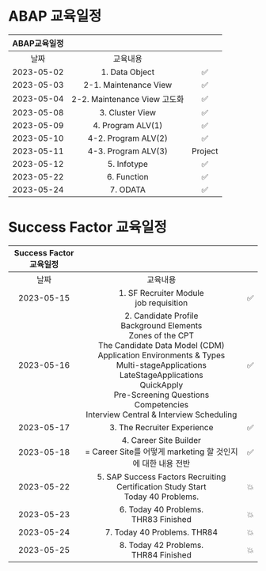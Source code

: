 # ABAP 교육일정

|ABAP교육일정|||
|:------:|:---:|:---:|
|날짜|교육내용||
|2023-05-02|1. Data Object|✅|
|2023-05-03|2-1. Maintenance View|✅|
|2023-05-04|2-2. Maintenance View 고도화|✅|
|2023-05-08|3. Cluster View|✅|
|2023-05-09|4. Program ALV(1)| ✅ |
|2023-05-10|4-2. Program ALV(2)| ✅ |
|2023-05-11|4-3. Program ALV(3)| Project |
|2023-05-12|5. Infotype| ✅ |
|2023-05-22|6. Function| ✅ |
|2023-05-24|7. ODATA| ✅ | 

# Success Factor 교육일정

|Success Factor 교육일정|||
|:------:|:---:|:---:|
|날짜|교육내용||
|2023-05-15|1. SF Recruiter Module <br> job requisition|✅|
|2023-05-16|2. Candidate Profile<br>Background Elements<br> Zones of the CPT <br> The Candidate Data Model (CDM) <br> Application Environments & Types<br> Multi-stageApplications<br> LateStageApplications<br> QuickApply <br> Pre-Screening Questions <br> Competencies <br> Interview Central & Interview Scheduling|✅|
|2023-05-17|3. The Recruiter Experience|✅|
|2023-05-18|4. Career Site Builder <br> = Career Site를 어떻게 marketing 할 것인지에 대한 내용 전반|✅|
|2023-05-22|5. SAP Success Factors Recruiting Certification Study Start <br> Today 40 Problems.|💥|
|2023-05-23|6. Today 40 Problems. <br> THR83 Finished|💥|
|2023-05-24|7. Today 40 Problems. THR84|💥|
|2023-05-25|8. Today 42 Problems. <br> THR84 Finished|💥|
